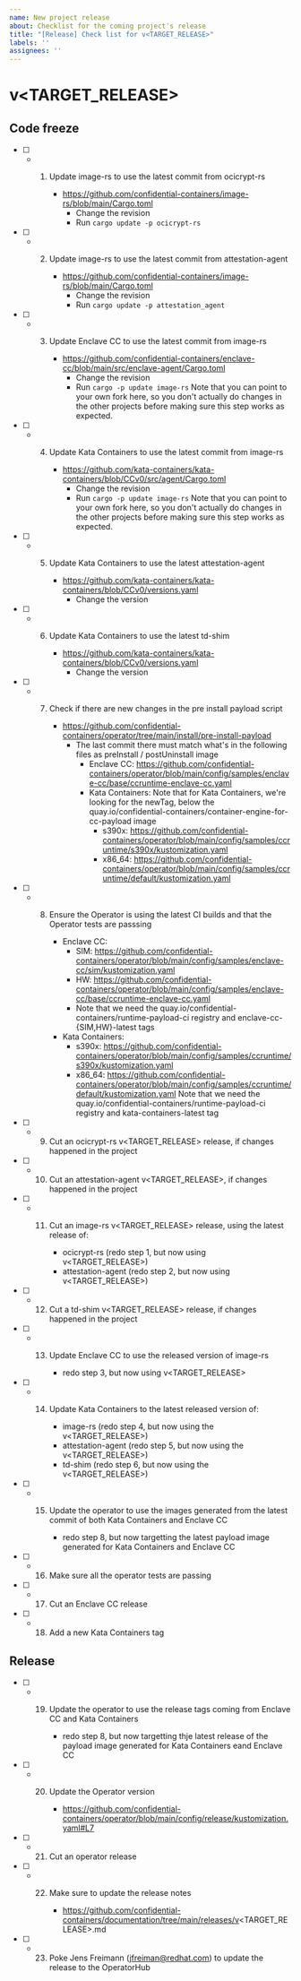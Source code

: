 ```yaml
---
name: New project release
about: Checklist for the coming project's release
title: "[Release] Check list for v<TARGET_RELEASE>"
labels: ''
assignees: ''
---
```


# v<TARGET_RELEASE>

## Code freeze

- [ ] - 1. Update image-rs to use the latest commit from ocicrypt-rs
        
        * https://github.com/confidential-containers/image-rs/blob/main/Cargo.toml
          * Change the revision
          * Run `cargo update -p ocicrypt-rs`

- [ ] - 2. Update image-rs to use the latest commit from attestation-agent

        * https://github.com/confidential-containers/image-rs/blob/main/Cargo.toml
          * Change the revision
          * Run `cargo update -p attestation_agent`

- [ ] - 3. Update Enclave CC to use the latest commit from image-rs

        * https://github.com/confidential-containers/enclave-cc/blob/main/src/enclave-agent/Cargo.toml
          * Change the revision
          * Run `cargo -p update image-rs`
        Note that you can point to your own fork here, so you don't actually do changes in the other projects
        before making sure this step works as expected.

- [ ] - 4. Update Kata Containers to use the latest commit from image-rs

        * https://github.com/kata-containers/kata-containers/blob/CCv0/src/agent/Cargo.toml
          * Change the revision
          * Run `cargo -p update image-rs`
        Note that you can point to your own fork here, so you don't actually do changes in the other projects
        before making sure this step works as expected.

- [ ] - 5. Update Kata Containers to use the latest attestation-agent

        * https://github.com/kata-containers/kata-containers/blob/CCv0/versions.yaml
          * Change the version

- [ ] - 6. Update Kata Containers to use the latest td-shim

        * https://github.com/kata-containers/kata-containers/blob/CCv0/versions.yaml
          * Change the version

- [ ] - 7. Check if there are new changes in the pre install payload script

        * https://github.com/confidential-containers/operator/tree/main/install/pre-install-payload
          * The last commit there must match what's in the following files as preInstall / postUninstall image
            * Enclave CC: https://github.com/confidential-containers/operator/blob/main/config/samples/enclave-cc/base/ccruntime-enclave-cc.yaml
            * Kata Containers:
              Note that for Kata Containers, we're looking for the newTag, below the quay.io/confidential-containers/container-engine-for-cc-payload image
              * s390x: https://github.com/confidential-containers/operator/blob/main/config/samples/ccruntime/s390x/kustomization.yaml
              * x86_64: https://github.com/confidential-containers/operator/blob/main/config/samples/ccruntime/default/kustomization.yaml

- [ ] - 8. Ensure the Operator is using the latest CI builds and that the Operator tests are passsing

        * Enclave CC:
          * SIM: https://github.com/confidential-containers/operator/blob/main/config/samples/enclave-cc/sim/kustomization.yaml
          * HW: https://github.com/confidential-containers/operator/blob/main/config/samples/enclave-cc/base/ccruntime-enclave-cc.yaml
          * Note that we need the quay.io/confidential-containers/runtime-payload-ci registry and enclave-cc-{SIM,HW}-latest tags
        * Kata Containers:
          * s390x: https://github.com/confidential-containers/operator/blob/main/config/samples/ccruntime/s390x/kustomization.yaml
          * x86_64: https://github.com/confidential-containers/operator/blob/main/config/samples/ccruntime/default/kustomization.yaml
          Note that we need the quay.io/confidential-containers/runtime-payload-ci registry and kata-containers-latest tag

- [ ] - 9. Cut an ocicrypt-rs v<TARGET_RELEASE> release, if changes happened in the project

- [ ] - 10. Cut an attestation-agent v<TARGET_RELEASE>, if changes happened in the project

- [ ] - 11. Cut an image-rs v<TARGET_RELEASE> release, using the latest release of:

        * ocicrypt-rs (redo step 1, but now using v<TARGET_RELEASE>)
        * attestation-agent (redo step 2, but now using v<TARGET_RELEASE>)

- [ ] - 12. Cut a td-shim v<TARGET_RELEASE> release, if changes happened in the project

- [ ] - 13. Update Enclave CC to use the released version of image-rs

        * redo step 3, but now using v<TARGET_RELEASE>

- [ ] - 14. Update Kata Containers to the latest released version of:

        * image-rs (redo step 4, but now using the v<TARGET_RELEASE>)
        * attestation-agent (redo step 5, but now using the v<TARGET_RELEASE>)
        * td-shim (redo step 6, but now using the v<TARGET_RELEASE>)

- [ ] - 15. Update the operator to use the images generated from the latest commit of both Kata Containers and Enclave CC

        * redo step 8, but now targetting the latest payload image generated for Kata Containers and Enclave CC

- [ ] - 16. Make sure all the operator tests are passing

- [ ] - 17. Cut an Enclave CC release

- [ ] - 18. Add a new Kata Containers tag

## Release

- [ ] - 19. Update the operator to use the release tags coming from Enclave CC and Kata Containers

        * redo step 8, but now targetting thje latest release of the payload image generated for Kata Containers eand Enclave CC

- [ ] - 20. Update the Operator version

        * https://github.com/confidential-containers/operator/blob/main/config/release/kustomization.yaml#L7

- [ ] - 21. Cut an operator release

- [ ] - 22. Make sure to update the release notes

        * https://github.com/confidential-containers/documentation/tree/main/releases/v<TARGET_RELEASE>.md
        
- [ ] - 23. Poke Jens Freimann (jfreiman@redhat.com) to update the release to the OperatorHub
